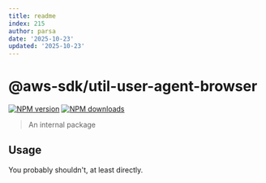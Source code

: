 ```yaml
---
title: readme
index: 215
author: parsa
date: '2025-10-23'
updated: '2025-10-23'
---
```

# @aws-sdk/util-user-agent-browser

[![NPM version](https://img.shields.io/npm/v/@aws-sdk/util-user-agent-browser/latest.svg)](https://www.npmjs.com/package/@aws-sdk/util-user-agent-browser)
[![NPM downloads](https://img.shields.io/npm/dm/@aws-sdk/util-user-agent-browser.svg)](https://www.npmjs.com/package/@aws-sdk/util-user-agent-browser)

> An internal package

## Usage

You probably shouldn't, at least directly.
